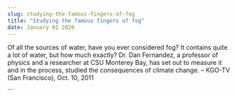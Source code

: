 ```yaml
---
slug: studying-the-famous-fingers-of-fog
title: "Studying the famous fingers of fog"
date: January 01 2020
---
```


 
<p>
  Of all the sources of water, have you ever considered fog? It contains quite a
  lot of water, but how much exactly? Dr. Dan Fernandez, a professor of physics
  and a researcher at CSU Monterey Bay, has set out to measure it and in the
  process, studied the consequences of climate change. – KGO-TV (San Francisco),
  Oct. 10, 2011
</p>
```
